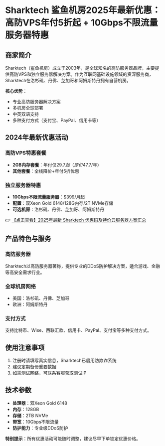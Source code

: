 # Sharktech 鲨鱼机房2025年最新优惠：高防VPS年付5折起 + 10Gbps不限流量服务器特惠

## 商家简介

Sharktech（鲨鱼机房）成立于2003年，是全球知名的高防服务器品牌，主要提供高防VPS和独立服务器解决方案。作为互联网基础设施领域的资深服务商，Sharktech在洛杉矶、丹佛、芝加哥和阿姆斯特丹拥有自营机房。

**核心优势**：
- 专业高防服务器解决方案
- 多机房全球部署
- 中英双语支持
- 多种支付方式（支付宝、PayPal、信用卡等）

## 2024年最新优惠活动

### 高防VPS特惠套餐
- **2GB内存套餐**：年付仅$29.7起（原价$47.7/年）
- **其他套餐**：全线降价+年付5折优惠

### 独立服务器特惠
- **10Gbps不限流量服务器**：$399/月起
- **配置**：双Xeon Gold 6148/128G内存/2T NVMe存储
- **可选机房**：洛杉矶、丹佛、芝加哥、阿姆斯特丹

👉 [【点击查看】2025年最新 Sharktech 优惠码及特价云服务器方案汇总](https://bit.ly/Sharktech)

## 产品特色与服务

### 高防服务器
Sharktech以高防服务器著称，提供专业的DDoS防护解决方案，适合游戏、金融等高安全需求行业。

### 全球机房网络
- 美国：洛杉矶、丹佛、芝加哥
- 欧洲：阿姆斯特丹

### 支付方式
支持比特币、Wise、西联汇款、信用卡、PayPal、支付宝等多种支付方式。

## 使用注意事项
1. 注册时请填写真实信息，Sharktech已启用防欺诈系统
2. 建议定期备份重要数据
3. 如需测试网络，可联系客服获取测试IP

## 技术参数
- **处理器**：双Xeon Gold 6148
- **内存**：128GB
- **存储**：2TB NVMe
- **带宽**：10Gbps不限流量
- **防护能力**：专业级DDoS防护

**特别提示**：所有优惠活动可能随时调整，建议尽早下单锁定优惠价格。